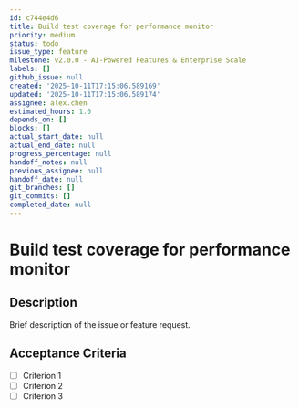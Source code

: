```yaml
---
id: c744e4d6
title: Build test coverage for performance monitor
priority: medium
status: todo
issue_type: feature
milestone: v2.0.0 - AI-Powered Features & Enterprise Scale
labels: []
github_issue: null
created: '2025-10-11T17:15:06.589169'
updated: '2025-10-11T17:15:06.589174'
assignee: alex.chen
estimated_hours: 1.0
depends_on: []
blocks: []
actual_start_date: null
actual_end_date: null
progress_percentage: null
handoff_notes: null
previous_assignee: null
handoff_date: null
git_branches: []
git_commits: []
completed_date: null
---
```


# Build test coverage for performance monitor

## Description

Brief description of the issue or feature request.

## Acceptance Criteria

- [ ] Criterion 1
- [ ] Criterion 2
- [ ] Criterion 3